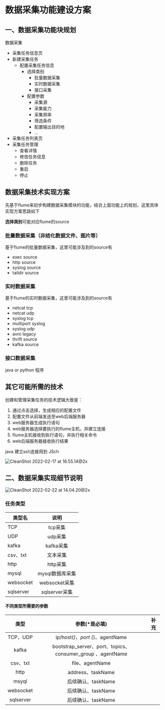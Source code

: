 
# 数据采集功能建设方案

## 一、数据采集功能块规划

数据采集

* 采集任务信息页
* 新建采集任务
  * 配置采集任务信息
    * 选择类别
      * 批量数据采集
      * 实时数据采集
      * 接口采集
    * 配置参数
      * 采集源
      * 采集能力
      * 采集频率
      * 筛选条件
      * 配置输出目的地
      * ...
* 采集任务列表页
* 采集任务管理
  * 查看详情
  * 修改任务信息
  * 删除任务
  * 重启
  * 停止

## 数据采集技术实现方案

先基于flume来初步构建数据采集模块的功能，结合上面功能上的规划，这里具体实现方案思路如下

**选择类别**可能对应flume的source

### 批量数据采集（非结化数据文件、图片等）

基于flume的批量数据采集，这里可能涉及到的source有

* exec source
* http source
* syslog source
* taildir source

### 实时数据采集

基于flume的实时数据采集，这里可能涉及到的source有

* netcat tcp 
* netcat udp 
* syslog tcp 
* multiport syslog
* syslog udp 
* avro legacy 
* thrift source
* kafka source 

### 接口数据采集

java or python 程序



## 其它可能所需的技术

创建和管理采集任务的技术逻辑大致是：

1. 通过点击选择，生成相应的配置文件
2. 配置文件从前端发送至web后端服务器
3. web服务器生成执行语句
4. web服务器选择要执行的flume主机，并建立连接
5. flume主机接收到执行语句，并执行相关命令
6. web后端服务器接收执行结果

java 建立ssh连接用到 JSch



![CleanShot 2022-02-17 at 16.55.14@2x](http://img.wqkenqing.ren/typora_img/CleanShot%202022-02-17%20at%2016.55.14@2x.png)

## 二、数据采集实现细节说明

![CleanShot 2022-02-22 at 14.04.20@2x](http://img.wqkenqing.ren/typora_img/CleanShot%202022-02-22%20at%2014.04.20@2x.png)

### **任务类型** 

| 类型名    |      说明       |
| --------- | :-------------: |
| TCP       |     tcp采集     |
| UDP       |     udp采集     |
| kafka     |    kafka采集    |
| csv、txt  |    文本采集     |
| http      |    http采集     |
| mysql     | mysql数据库采集 |
| websocket |  websocket采集  |
| sqlserver |  sqlserver采集  |



#### 不同类型所需要的参数

|   类型    |                       参数(*是必填)                        | 补充 |
| :-------: | :--------------------------------------------------------: | ---- |
| TCP、UDP  |              ip/host(*)、port (*)、agentName               |      |
|   kafka   | bootstrap_server、port、topics、consumer_group 、agentName |      |
| csv、txt  |                      file、agentName                       |      |
|   http    |                     address、taskName                      |      |
|   msyql   |                     后续确认、taskName                     |      |
| websocket |                     后续确认、taskName                     |      |
| sqlserver |                     后续确认、taskName                     |      |



